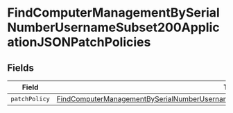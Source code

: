 # FindComputerManagementBySerialNumberUsernameSubset200ApplicationJSONPatchPolicies


## Fields

| Field                                                                                                                                                                                                                   | Type                                                                                                                                                                                                                    | Required                                                                                                                                                                                                                | Description                                                                                                                                                                                                             |
| ----------------------------------------------------------------------------------------------------------------------------------------------------------------------------------------------------------------------- | ----------------------------------------------------------------------------------------------------------------------------------------------------------------------------------------------------------------------- | ----------------------------------------------------------------------------------------------------------------------------------------------------------------------------------------------------------------------- | ----------------------------------------------------------------------------------------------------------------------------------------------------------------------------------------------------------------------- |
| `patchPolicy`                                                                                                                                                                                                           | [FindComputerManagementBySerialNumberUsernameSubset200ApplicationJSONPatchPoliciesPatchPolicy](../../models/operations/findcomputermanagementbyserialnumberusernamesubset200applicationjsonpatchpoliciespatchpolicy.md) | :heavy_minus_sign:                                                                                                                                                                                                      | N/A                                                                                                                                                                                                                     |